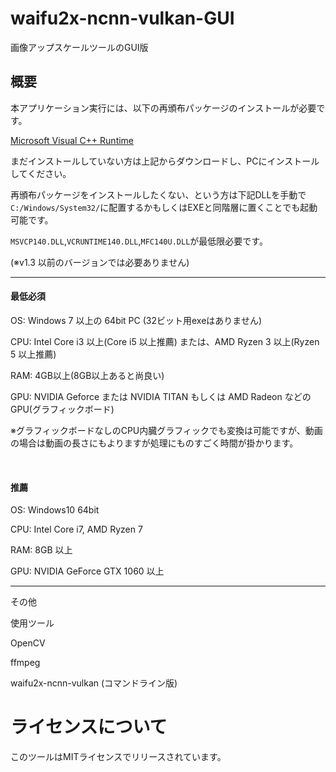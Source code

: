 # waifu2x-ncnn-vulkan-GUI

画像アップスケールツールのGUI版

## 概要

<p>本アプリケーション実行には、以下の再頒布パッケージのインストールが必要です。</p>

[Microsoft Visual C++ Runtime](https://aka.ms/vs/16/release/VC_redist.x64.exe)

<p>まだインストールしていない方は上記からダウンロードし、PCにインストールしてください。</p>
<p>再頒布パッケージをインストールしたくない、という方は下記DLLを手動で<code>C:/Windows/System32/</code>に配置するかもしくはEXEと同階層に置くことでも起動可能です。</p>

<code>MSVCP140.DLL</code>,<code>VCRUNTIME140.DLL</code>,<code>MFC140U.DLL</code>が最低限必要です。
<p>(※v1.3 以前のバージョンでは必要ありません)</p>

---

<h4>最低必須</h4>
<p>OS: Windows 7 以上の 64bit PC (32ビット用exeはありません)</p>
<p>CPU: Intel Core i3 以上(Core i5 以上推薦) または、AMD Ryzen 3 以上(Ryzen 5 以上推薦)</p>
<p>RAM: 4GB以上(8GB以上あると尚良い)</p>
<p>GPU: NVIDIA Geforce または NVIDIA TITAN もしくは AMD Radeon などのGPU(グラフィックボード)</p>
<p>※グラフィックボードなしのCPU内臓グラフィックでも変換は可能ですが、動画の場合は動画の長さにもよりますが処理にものすごく時間が掛かります。</p>
<br>
<h4>推薦</h4>
<p>OS: Windows10 64bit</p>
<p>CPU: Intel Core i7, AMD Ryzen 7</p>
<p>RAM: 8GB 以上</p>
<p>GPU: NVIDIA GeForce GTX 1060 以上</p>

<hr>
<p>その他</p>

<p>使用ツール</p>
<p>OpenCV</p>
<p>ffmpeg</p>
<p>waifu2x-ncnn-vulkan (コマンドライン版)</p>

# ライセンスについて

<p>このツールはMITライセンスでリリースされています。</p>
